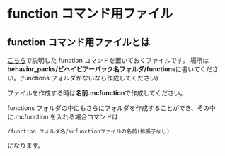# function コマンド用ファイル

## function コマンド用ファイルとは

[こちら](/command/function)で説明した function コマンドを置いておくファイルです。
場所は**behavior_packs/ビヘイビアーパック名フォルダ/functions**に書いてください。(functions フォルダがないなら作成してください)

ファイルを作成する時は**名前.mcfunction**で作成してください。

functions フォルダの中にもさらにフォルダを作成することができ、その中に.mcfunction を入れる場合コマンドは

```
/function フォルダ名/mcfunctionファイルの名前(拡張子なし)
```

になります。
